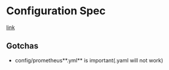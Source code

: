 # Configuration Spec

[link](https://prometheus.io/docs/prometheus/latest/configuration/configuration/)

## Gotchas

- config/prometheus**.yml** is important(.yaml will not work)
